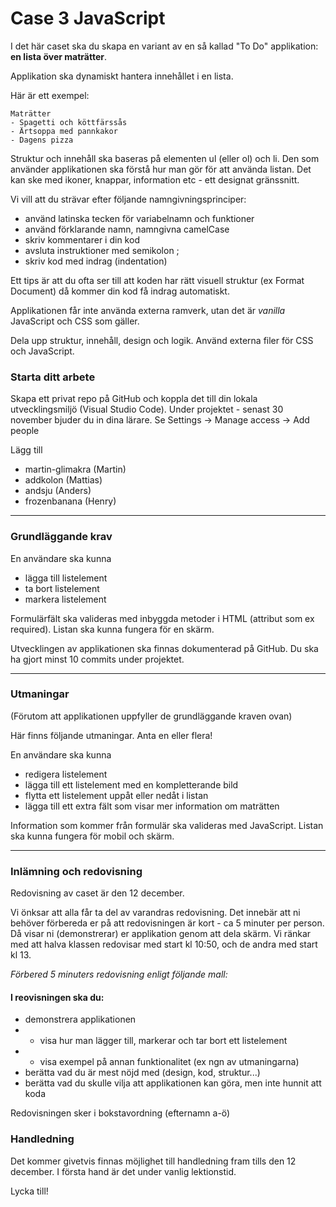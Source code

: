 # Case 3 JavaScript

I det här caset ska du skapa en variant av en så kallad "To Do" applikation: **en lista över maträtter**.

Applikation ska dynamiskt hantera innehållet i en lista.

Här är ett exempel:

```text
Maträtter
- Spagetti och köttfärssås
- Ärtsoppa med pannkakor
- Dagens pizza
```

Struktur och innehåll ska baseras på elementen ul (eller ol) och li. Den som använder applikationen ska förstå hur man gör för att använda listan. Det kan ske med ikoner, knappar, information etc - ett designat gränssnitt. 

Vi vill att du strävar efter följande namngivningsprinciper:
- använd latinska tecken för variabelnamn och funktioner
- använd förklarande namn, namngivna camelCase
- skriv kommentarer i din kod
- avsluta instruktioner med semikolon ;
- skriv kod med indrag (indentation)

Ett tips är att du ofta ser till att koden har rätt visuell struktur (ex Format Document) då kommer din kod få indrag automatiskt. 

Applikationen får inte använda externa ramverk, utan det är *vanilla* JavaScript och CSS som gäller.

Dela upp struktur, innehåll, design och logik. Använd externa filer för CSS och JavaScript.

### Starta ditt arbete
Skapa ett privat repo på GitHub och koppla det till din lokala utvecklingsmiljö (Visual Studio Code).
Under projektet - senast 30 november bjuder du in dina lärare. Se Settings -> Manage access -> Add people

Lägg till

- martin-glimakra (Martin)
- addkolon (Mattias)
- andsju (Anders)
- frozenbanana (Henry)

***

### Grundläggande krav
En användare ska kunna
- lägga till listelement
- ta bort listelement
- markera listelement

Formulärfält ska valideras med inbyggda metoder i HTML (attribut som ex required). Listan ska kunna fungera för en skärm.

Utvecklingen av applikationen ska finnas dokumenterad på GitHub. Du ska ha gjort minst 10 commits under projektet.

***

### Utmaningar
(Förutom att applikationen uppfyller de grundläggande kraven ovan) 

Här finns följande utmaningar. Anta en eller flera!

En användare ska kunna
- redigera listelement 
- lägga till ett listelement med en kompletterande bild
- flytta ett listelement uppåt eller nedåt i listan
- lägga till ett extra fält som visar mer information om maträtten

Information som kommer från formulär ska valideras med JavaScript.
Listan ska kunna fungera för mobil och skärm.

***

### Inlämning och redovisning
Redovisning av caset är den 12 december. 

Vi önksar att alla får ta del av varandras redovisning. Det innebär att ni behöver förbereda er på att redovisningen är kort - ca 5 minuter per person. Då visar ni (demonstrerar) er applikation genom att dela skärm.
Vi ränkar med att halva klassen redovisar med start kl 10:50, och de andra med start kl 13.

*Förbered 5 minuters redovisning enligt följande mall:*

#### I reovisningen ska du:
- demonstrera applikationen
- - visa hur man lägger till, markerar och tar bort ett listelement
- - visa exempel på annan funktionalitet (ex ngn av utmaningarna)
- berätta vad du är mest nöjd med (design, kod, struktur...)
- berätta vad du skulle vilja att applikationen kan göra, men inte hunnit att koda

Redovisningen sker i bokstavordning (efternamn a-ö)

### Handledning
Det kommer givetvis finnas möjlighet till handledning fram tills den 12 december. I första hand är det under vanlig lektionstid.

Lycka till!
